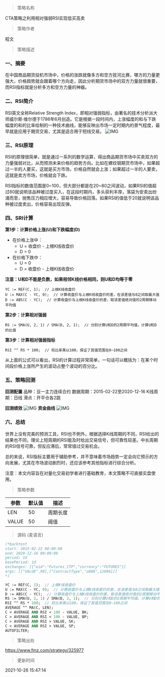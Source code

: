 
> 策略名称

CTA策略之利用相对强弱RSI实现低买高卖

> 策略作者

程文

> 策略描述

### 一、摘要
在中国商品期货投机市场中，价格的涨跌就像多方和空方拔河比赛，哪方的力量更强大，价格趋势就会跟着哪个方向走，因此分析期货市场中的双方力量就很重要，而RSI指标就是分析多方和空方力量的神器。

### 二、RSI简介
RSI英文全称Relative Strength Index，即相对强弱指标，由著名的技术分析派大师威尔斯·维尔德于1786年6月创造。它是根据一段时间内，上涨幅度的和与下跌幅度的和的比率绘制的一种技术曲线，能够反映出市场一定时期内的景气程度，最早就是应用于期货交易，尤其是适合用于短线交易。
 ![IMG](https://www.fmz.com/upload/asset/39c8366fbe50090783e4.png) 
 
### 三、RSI原理
RSI的原理很简单，就是通过一系列的数学运算，得出商品期货市场中买卖双方的力量强弱对比，从而预测未来价格的趋势方向。比如在螺纹钢期货市场中，如果超过一半的人要买，这就是买方市场，价格自然就会上涨；如果超过一半的人要卖，这就是卖方市场，价格就会下跌。

RSI指标的数值范围是0~100，但大部分都是在20~80之间波动，如果RSI的值超过80就说明该品种被过度买入，在这段时期内，多头获利丰厚，落袋为安卖出纷涌而至，抛售压力相应增大，容易导致价格回落。如果RSI的值低于20就说明该品种被过度卖出，价格容易出现反弹。

### 四、SRI计算
**第1步：计算价格上涨(U)和下跌幅度(D)**
- 在价格上涨中：
    - U = 收盘价 - 上根K线收盘价
    - D = 0
- 在价格下跌中：
    - U = 0
    - D = 收盘价 - 上根K线收盘价

**注意：U和D不能是负数，如果相邻K线价格相同，则U和D均等于零**

```
YC := REF(C, 1);  // 上根K线收盘价
U := MAX(C - YC, 0);  // 计算收盘价与上根K线收盘价的差，在该差值与0之间取最大值
D := ABS(C - YC);  // 计算收盘价与上根K线收盘价的差，取该差值绝对值的2周期移动平均值
```

**第2步：计算相对强弱**

```
RS := SMA(U, 2, 1) / SMA(D, 2, 1);  // 分别计算U和D的2周期平均值，计算U和D的比值
```

**第3步：计算相对强弱指标**

```
RSI ^^ RS * 100;  // 将比率乘以100，保证了其值范围在0~100之间
```
从上面的公式可以看出，RSI的计算过程非常简单，一句话可以概括为：在某个时间段价格上涨所产生的波动占整个波动的百分比。


### 五、策略回测
**回测配置**
品种：豆一主力连续合约
数据周期：2015-02-22至2020-12-16
K线周期：日线
滑点：开平仓各2跳

**回测绩效**
 ![IMG](https://www.fmz.com/upload/asset/390e332c31ada8eaa12d.png) 
**资金曲线**
 ![IMG](https://www.fmz.com/upload/asset/39758b22972d69d4b23c.png) 

### 六、总结
世界上没有完美的预测工具，RSI也不例外，根据选择K线周期的不同，RSI给出的结果也不同，理论上短周期的RSI能及时给出交易信号，但可靠性较差。中长周期的RSI信号可靠，但反应滞后，常常错过交易机会。

总的来说，RSI指标主要用于辅助参考，并不意味着市场趋势一定会向它预示的方向发展，尤其在市场波动剧烈时，还应该参考其他指标进行综合分析。

注意：本文内容旨在对量化交易初学者进行基础教育，本文策略不可直接实盘使用。

> 策略参数



|参数|默认值|描述|
|----|----|----|
|LEN|50|周期长度|
|VALUE|50|阈值|


> 源码 (麦语言)

``` pascal
(*backtest
start: 2015-02-22 00:00:00
end: 2020-12-16 00:00:00
period: 1d
basePeriod: 1d
exchanges: [{"eid":"Futures_CTP","currency":"FUTURES"}]
args: [["VALUE",90],["ContractType","a888",126961]]
*)

YC := REF(C, 1);  // 上根K线收盘价
U := MAX(C - YC, 0);  // 计算收盘价与上根K线收盘价的差，在该差值与0之间取最大值
D := ABS(C - YC);  // 计算收盘价与上根K线收盘价的差，取该差值绝对值的2周期移动平均值
RS := SMA(U, 2, 1) / SMA(D, 2, 1);  // 分别计算U和D的2周期平均值，计算U和D的比值
RSI ^^ RS * 100;  // 将比率乘以100，保证了其值范围在0~100之间
AVERAGE ^^ MA(C, LEN);
C < AVERAGE AND RSI < 100 - VALUE, BK;
C > AVERAGE AND RSI < 100 - VALUE, BP;
C > AVERAGE AND RSI > VALUE, SK;
C < AVERAGE AND RSI > VALUE, SP;
AUTOFILTER;
```

> 策略出处

https://www.fmz.com/strategy/325977

> 更新时间

2021-10-26 15:47:14

